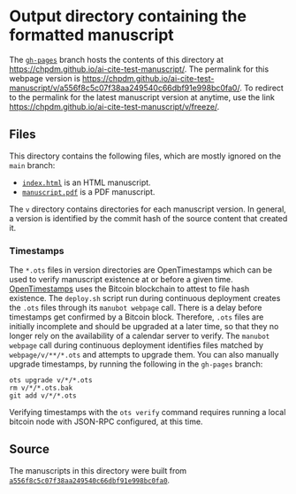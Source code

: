 # Output directory containing the formatted manuscript

The [`gh-pages`](https://github.com/chpdm/ai-cite-test-manuscript/tree/gh-pages) branch hosts the contents of this directory at <https://chpdm.github.io/ai-cite-test-manuscript/>.
The permalink for this webpage version is <https://chpdm.github.io/ai-cite-test-manuscript/v/a556f8c5c07f38aa249540c66dbf91e998bc0fa0/>.
To redirect to the permalink for the latest manuscript version at anytime, use the link <https://chpdm.github.io/ai-cite-test-manuscript/v/freeze/>.

## Files

This directory contains the following files, which are mostly ignored on the `main` branch:

+ [`index.html`](index.html) is an HTML manuscript.
+ [`manuscript.pdf`](manuscript.pdf) is a PDF manuscript.

The `v` directory contains directories for each manuscript version.
In general, a version is identified by the commit hash of the source content that created it.

### Timestamps

The `*.ots` files in version directories are OpenTimestamps which can be used to verify manuscript existence at or before a given time.
[OpenTimestamps](https://opentimestamps.org/) uses the Bitcoin blockchain to attest to file hash existence.
The `deploy.sh` script run during continuous deployment creates the `.ots` files through its `manubot webpage` call.
There is a delay before timestamps get confirmed by a Bitcoin block.
Therefore, `.ots` files are initially incomplete and should be upgraded at a later time, so that they no longer rely on the availability of a calendar server to verify.
The `manubot webpage` call during continuous deployment identifies files matched by `webpage/v/**/*.ots` and attempts to upgrade them.
You can also manually upgrade timestamps, by running the following in the `gh-pages` branch:

```shell
ots upgrade v/*/*.ots
rm v/*/*.ots.bak
git add v/*/*.ots
```

Verifying timestamps with the `ots verify` command requires running a local bitcoin node with JSON-RPC configured, at this time.

## Source

The manuscripts in this directory were built from
[`a556f8c5c07f38aa249540c66dbf91e998bc0fa0`](https://github.com/chpdm/ai-cite-test-manuscript/commit/a556f8c5c07f38aa249540c66dbf91e998bc0fa0).
